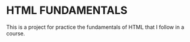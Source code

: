 # HTML FUNDAMENTALS
This is a project for practice the fundamentals of HTML that I follow in a course.